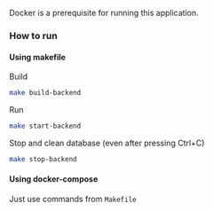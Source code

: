 Docker is a prerequisite for running this application.

### How to run

#### Using makefile
Build
```bash
make build-backend
```

Run
```bash
make start-backend
```

Stop and clean database (even after pressing Ctrl+C)
```bash
make stop-backend
```

#### Using docker-compose
Just use commands from `Makefile`
